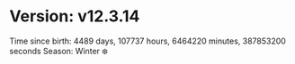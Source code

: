 # Version: v12.3.14
Time since birth: 4489 days, 107737 hours, 6464220 minutes, 387853200 seconds
Season: Winter ❄️
